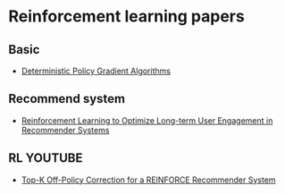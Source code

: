# Reinforcement learning papers

## Basic 
* [Deterministic Policy Gradient Algorithms]()

## Recommend system
* [Reinforcement Learning to Optimize Long-term User Engagement in Recommender Systems](http://export.arxiv.org/pdf/1902.05570)

## RL YOUTUBE
* [Top-K Off-Policy Correction for a REINFORCE Recommender System](https://arxiv.org/pdf/1812.02353.pdf)
